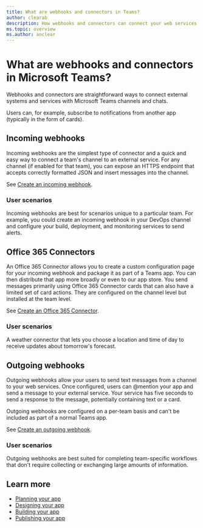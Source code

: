 ```yaml
---
title: What are webhooks and connectors in Teams?
author: clearab
description: How webhooks and connectors can connect your web services to the Teams client.
ms.topic: overview
ms.author: anclear
---
```

# What are webhooks and connectors in Microsoft Teams?

Webhooks and connectors are straightforward ways to connect external systems and services with Microsoft Teams channels and chats.

Users can, for example, subscribe to notifications from another app (typically in the form of cards).

## Incoming webhooks

Incoming webhooks are the simplest type of connector and a quick and easy way to connect a team's channel to an external service. For any channel (if enabled for that team), you can expose an HTTPS endpoint that accepts correctly formatted JSON and insert messages into the channel.

See [Create an incoming webhook](~/webhooks-and-connectors/how-to/add-incoming-webhook.md).

### User scenarios

Incoming webhooks are best for scenarios unique to a particular team. For example, you could create an incoming webhook in your DevOps channel and configure your build, deployment, and monitoring services to send alerts.

## Office 365 Connectors

An Office 365 Connector allows you to create a custom configuration page for your incoming webhook and package it as part of a Teams app. You can then distribute that app more broadly or even to our app store. You send messages primarily using Office 365 Connector cards that can also have a limited set of card actions. They are configured on the channel level but installed at the team level.

See [Create an Office 365 Connector](~/webhooks-and-connectors/how-to/connectors-creating.md).

### User scenarios

A weather connector that lets you choose a location and time of day to receive updates about tomorrow's forecast.

## Outgoing webhooks

Outgoing webhooks allow your users to send text messages from a channel to your web services. Once configured, users can @mention your app and send a message to your external service. Your service has five seconds to send a response to the message, potentially containing text or a card.

Outgoing webhooks are configured on a per-team basis and can't be included as part of a normal Teams app.

See [Create an outgoing webhook](~/webhooks-and-connectors/how-to/add-outgoing-webhook.md).

### User scenarios

Outgoing webhooks are best suited for completing team-specific workflows that don't require collecting or exchanging large amounts of information.

## Learn more

* [Planning your app](../concepts/extensibility-points.md)
* [Designing your app](../designing-your-app/designing-overview.md)
* [Building your app](../concepts/building-an-app.md)
* [Publishing your app](../concepts/deploy-and-publish/overview.md)
